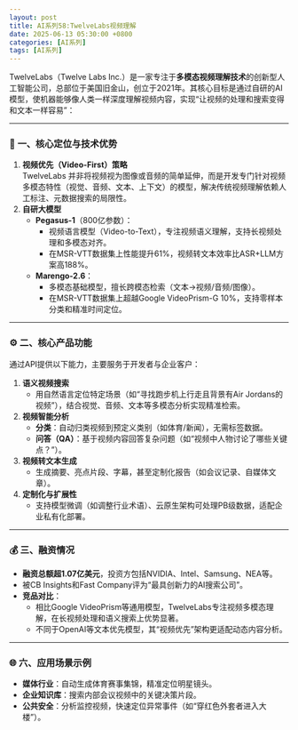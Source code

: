 ```yaml
---
layout: post
title: AI系列58:TwelveLabs视频理解
date: 2025-06-13 05:30:00 +0800
categories: [AI系列]
tags: [AI系列]
---
```

TwelveLabs（Twelve Labs Inc.）是一家专注于**多模态视频理解技术**的创新型人工智能公司，总部位于美国旧金山，创立于2021年。其核心目标是通过自研的AI模型，使机器能够像人类一样深度理解视频内容，实现“让视频的处理和搜索变得和文本一样容易”：

---

### 🧠 **一、核心定位与技术优势**
1. **视频优先（Video-First）策略**  
   TwelveLabs 并非将视频视为图像或音频的简单延伸，而是开发专门针对视频多模态特性（视觉、音频、文本、上下文）的模型，解决传统视频理解依赖人工标注、元数据搜索的局限性。  
2. **自研大模型**  
   - **Pegasus-1**（800亿参数）：  
     - 视频语言模型（Video-to-Text），专注视频语义理解，支持长视频处理和多模态对齐。  
     - 在MSR-VTT数据集上性能提升61%，视频转文本效率比ASR+LLM方案高188%。  
   - **Marengo-2.6**：  
     - 多模态基础模型，擅长跨模态检索（文本→视频/音频/图像）。  
     - 在MSR-VTT数据集上超越Google VideoPrism-G 10%，支持零样本分类和精准时间定位。

---

### ⚙️ **二、核心产品功能**  
通过API提供以下能力，主要服务于开发者与企业客户：  
1. **语义视频搜索**  
   - 用自然语言定位特定场景（如“寻找跑步机上行走且背景有Air Jordans的视频”），结合视觉、音频、文本等多模态分析实现精准检索。  
2. **视频智能分析**  
   - **分类**：自动归类视频到预定义类别（如体育/新闻），无需标签数据。  
   - **问答（QA）**：基于视频内容回答复杂问题（如“视频中人物讨论了哪些关键点？”）。  
3. **视频转文本生成**  
   - 生成摘要、亮点片段、字幕，甚至定制化报告（如会议记录、自媒体文章）。  
4. **定制化与扩展性**  
   - 支持模型微调（如调整行业术语）、云原生架构可处理PB级数据，适配企业私有化部署。

---


### 💰 **三、融资情况**  
- **融资总额超1.07亿美元**，投资方包括NVIDIA、Intel、Samsung、NEA等。  
- 被CB Insights和Fast Company评为“最具创新力的AI搜索公司”。  
- **竞品对比**：  
  - 相比Google VideoPrism等通用模型，TwelveLabs专注视频多模态理解，在长视频处理和语义搜索上优势显著。  
  - 不同于OpenAI等文本优先模型，其“视频优先”架构更适配动态内容分析。

---


### 🌐 **六、应用场景示例**  
- **媒体行业**：自动生成体育赛事集锦，精准定位明星镜头。  
- **企业知识库**：搜索内部会议视频中的关键决策片段。  
- **公共安全**：分析监控视频，快速定位异常事件（如“穿红色外套者进入大楼”）。
